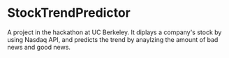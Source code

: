 # StockTrendPredictor
A project in the hackathon at UC Berkeley. It diplays a company's stock by using Nasdaq API, and predicts the trend by anaylzing the amount of bad news and good news.
